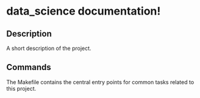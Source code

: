 # data_science documentation!

## Description

A short description of the project.

## Commands

The Makefile contains the central entry points for common tasks related to this project.

